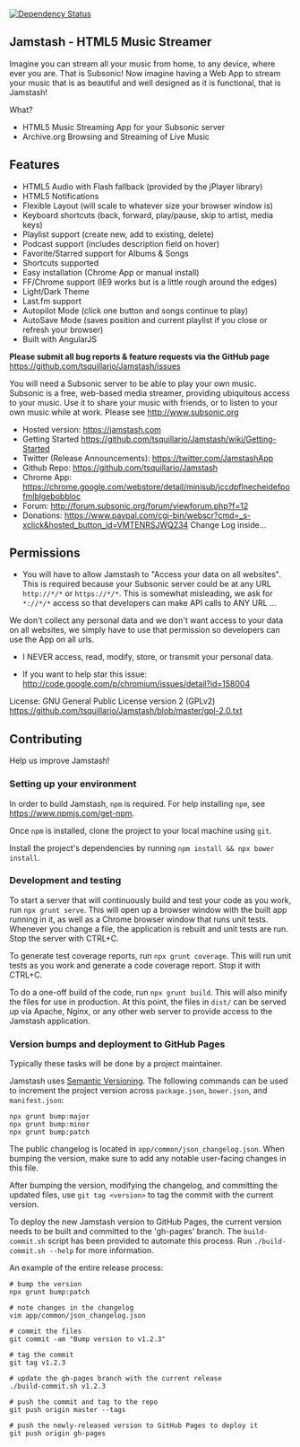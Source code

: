 [![Dependency Status](https://www.versioneye.com/user/projects/55545c4c774ff250e20000ba/badge.svg?style=flat)](https://www.versioneye.com/user/projects/55545c4c774ff250e20000ba)

Jamstash - HTML5 Music Streamer
-------------------------------

Imagine you can stream all your music from home, to any device, where ever you are. That is
Subsonic! Now imagine having a Web App to stream your music that is as beautiful and well designed
as it is functional, that is Jamstash!

What?

* HTML5 Music Streaming App for your Subsonic server
* Archive.org Browsing and Streaming of Live Music

## Features

* HTML5 Audio with Flash fallback (provided by the jPlayer library)
* HTML5 Notifications
* Flexible Layout (will scale to whatever size your browser window is)
* Keyboard shortcuts (back, forward, play/pause, skip to artist, media keys)
* Playlist support (create new, add to existing, delete)
* Podcast support (includes description field on hover)
* Favorite/Starred support for Albums & Songs
* Shortcuts supported
* Easy installation (Chrome App or manual install)
* FF/Chrome support (IE9 works but is a little rough around the edges)
* Light/Dark Theme
* Last.fm support
* Autopilot Mode (click one button and songs continue to play)
* AutoSave Mode (saves position and current playlist if you close or refresh your browser)
* Built with AngularJS

**Please submit all bug reports & feature requests via the GitHub page**
https://github.com/tsquillario/Jamstash/issues

You will need a Subsonic server to be able to play your own music. Subsonic is a free, web-based
media streamer, providing ubiquitous access to your music. Use it to share your music with friends,
or to listen to your own music while at work. Please see http://www.subsonic.org

* Hosted version: https://jamstash.com
* Getting Started https://github.com/tsquillario/Jamstash/wiki/Getting-Started
* Twitter (Release Announcements): https://twitter.com/JamstashApp
* Github Repo: https://github.com/tsquillario/Jamstash
* Chrome App: https://chrome.google.com/webstore/detail/minisub/jccdpflnecheidefpofmlblgebobbloc
* Forum: http://forum.subsonic.org/forum/viewforum.php?f=12
* Donations: https://www.paypal.com/cgi-bin/webscr?cmd=_s-xclick&hosted_button_id=VMTENRSJWQ234
Change Log inside...

## Permissions

* You will have to allow Jamstash to "Access your data on all websites". This is required because
  your Subsonic server could be at any URL `http://*/*` or `https://*/*`. This is somewhat
  misleading, we ask for `*://*/*` access so that developers can make API calls to ANY URL ...

We don't collect any personal data and we don't want access to your data on all websites, we simply
have to use that permission so developers can use the App on all urls.

* I NEVER access, read, modify, store, or transmit your personal data.

* If you want to help star this issue: http://code.google.com/p/chromium/issues/detail?id=158004

License: GNU General Public License version 2 (GPLv2)
https://github.com/tsquillario/Jamstash/blob/master/gpl-2.0.txt

## Contributing

Help us improve Jamstash!

### Setting up your environment
In order to build Jamstash, `npm` is  required. For help installing `npm`, see
<https://www.npmjs.com/get-npm>.

Once `npm` is installed, clone the project to your local machine using `git`.

Install the project's dependencies by running `npm install && npx bower install`.

### Development and testing
To start a server that will continuously build and test your code as you work, run `npx grunt
serve`. This will open up a browser window with the built app running in it, as well as a Chrome
browser window that runs unit tests. Whenever you change a file, the application is rebuilt and unit
tests are run. Stop the server with CTRL+C.

To generate test coverage reports, run `npx grunt coverage`. This will run unit tests as you work
and generate a code coverage report. Stop it with CTRL+C.

To do a one-off build of the code, run `npx grunt build`. This will also minify the files for use in
production. At this point, the files in `dist/` can be served up via Apache, Nginx, or any other web
server to provide access to the Jamstash application.

### Version bumps and deployment to GitHub Pages
Typically these tasks will be done by a project maintainer.

Jamstash uses [Semantic Versioning](http://semver.org/). The following commands can be used to
increment the project version across `package.json`, `bower.json`, and `manifest.json`:
```
npx grunt bump:major
npx grunt bump:minor
npx grunt bump:patch
```

The public changelog is located in `app/common/json_changelog.json`. When bumping the version, make
sure to add any notable user-facing changes in this file.

After bumping the version, modifying the changelog, and committing the updated files, use `git tag
<version>` to tag the commit with the current version.

To deploy the new Jamstash version to GitHub Pages, the current version needs to be built and
committed to the 'gh-pages' branch. The `build-commit.sh` script has been provided to automate this
process. Run `./build-commit.sh --help` for more information.

An example of the entire release process:
```
# bump the version
npx grunt bump:patch

# note changes in the changelog
vim app/common/json_changelog.json

# commit the files
git commit -am "Bump version to v1.2.3"

# tag the commit
git tag v1.2.3

# update the gh-pages branch with the current release
./build-commit.sh v1.2.3

# push the commit and tag to the repo
git push origin master --tags

# push the newly-released version to GitHub Pages to deploy it
git push origin gh-pages
```
